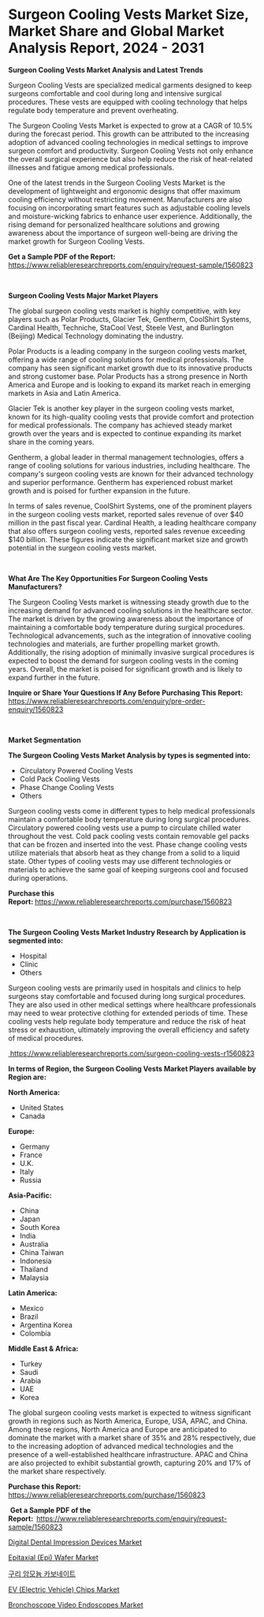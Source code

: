 <p><h1>Surgeon Cooling Vests Market Size, Market Share and Global Market Analysis Report, 2024 - 2031</h1></p><p><strong>Surgeon Cooling Vests Market Analysis and Latest Trends</strong></p>
<p><p>Surgeon Cooling Vests are specialized medical garments designed to keep surgeons comfortable and cool during long and intensive surgical procedures. These vests are equipped with cooling technology that helps regulate body temperature and prevent overheating.</p><p>The Surgeon Cooling Vests Market is expected to grow at a CAGR of 10.5% during the forecast period. This growth can be attributed to the increasing adoption of advanced cooling technologies in medical settings to improve surgeon comfort and productivity. Surgeon Cooling Vests not only enhance the overall surgical experience but also help reduce the risk of heat-related illnesses and fatigue among medical professionals.</p><p>One of the latest trends in the Surgeon Cooling Vests Market is the development of lightweight and ergonomic designs that offer maximum cooling efficiency without restricting movement. Manufacturers are also focusing on incorporating smart features such as adjustable cooling levels and moisture-wicking fabrics to enhance user experience. Additionally, the rising demand for personalized healthcare solutions and growing awareness about the importance of surgeon well-being are driving the market growth for Surgeon Cooling Vests.</p></p>
<p><strong>Get a Sample PDF of the Report:&nbsp;</strong> <a href="https://www.reliableresearchreports.com/enquiry/request-sample/1560823">https://www.reliableresearchreports.com/enquiry/request-sample/1560823</a></p>
<p>&nbsp;</p>
<p><strong>Surgeon Cooling Vests Major Market Players</strong></p>
<p><p>The global surgeon cooling vests market is highly competitive, with key players such as Polar Products, Glacier Tek, Gentherm, CoolShirt Systems, Cardinal Health, Techniche, StaCool Vest, Steele Vest, and Burlington (Beijing) Medical Technology dominating the industry.</p><p>Polar Products is a leading company in the surgeon cooling vests market, offering a wide range of cooling solutions for medical professionals. The company has seen significant market growth due to its innovative products and strong customer base. Polar Products has a strong presence in North America and Europe and is looking to expand its market reach in emerging markets in Asia and Latin America.</p><p>Glacier Tek is another key player in the surgeon cooling vests market, known for its high-quality cooling vests that provide comfort and protection for medical professionals. The company has achieved steady market growth over the years and is expected to continue expanding its market share in the coming years.</p><p>Gentherm, a global leader in thermal management technologies, offers a range of cooling solutions for various industries, including healthcare. The company's surgeon cooling vests are known for their advanced technology and superior performance. Gentherm has experienced robust market growth and is poised for further expansion in the future.</p><p>In terms of sales revenue, CoolShirt Systems, one of the prominent players in the surgeon cooling vests market, reported sales revenue of over $40 million in the past fiscal year. Cardinal Health, a leading healthcare company that also offers surgeon cooling vests, reported sales revenue exceeding $140 billion. These figures indicate the significant market size and growth potential in the surgeon cooling vests market.</p></p>
<p>&nbsp;</p>
<p><strong>What Are The Key Opportunities For Surgeon Cooling Vests Manufacturers?</strong></p>
<p><p>The Surgeon Cooling Vests market is witnessing steady growth due to the increasing demand for advanced cooling solutions in the healthcare sector. The market is driven by the growing awareness about the importance of maintaining a comfortable body temperature during surgical procedures. Technological advancements, such as the integration of innovative cooling technologies and materials, are further propelling market growth. Additionally, the rising adoption of minimally invasive surgical procedures is expected to boost the demand for surgeon cooling vests in the coming years. Overall, the market is poised for significant growth and is likely to expand further in the future.</p></p>
<p><strong>Inquire or Share Your Questions If Any Before Purchasing This Report:</strong> <a href="https://www.reliableresearchreports.com/enquiry/pre-order-enquiry/1560823">https://www.reliableresearchreports.com/enquiry/pre-order-enquiry/1560823</a></p>
<p>&nbsp;</p>
<p><strong>Market Segmentation</strong></p>
<p><strong>The Surgeon Cooling Vests Market Analysis by types is segmented into:</strong></p>
<p><ul><li>Circulatory Powered Cooling Vests</li><li>Cold Pack Cooling Vests</li><li>Phase Change Cooling Vests</li><li>Others</li></ul></p>
<p><p>Surgeon cooling vests come in different types to help medical professionals maintain a comfortable body temperature during long surgical procedures. Circulatory powered cooling vests use a pump to circulate chilled water throughout the vest. Cold pack cooling vests contain removable gel packs that can be frozen and inserted into the vest. Phase change cooling vests utilize materials that absorb heat as they change from a solid to a liquid state. Other types of cooling vests may use different technologies or materials to achieve the same goal of keeping surgeons cool and focused during operations.</p></p>
<p><strong>Purchase this Report:&nbsp;</strong><a href="https://www.reliableresearchreports.com/purchase/1560823">https://www.reliableresearchreports.com/purchase/1560823</a></p>
<p>&nbsp;</p>
<p><strong>The Surgeon Cooling Vests Market Industry Research by Application is segmented into:</strong></p>
<p><ul><li>Hospital</li><li>Clinic</li><li>Others</li></ul></p>
<p><p>Surgeon cooling vests are primarily used in hospitals and clinics to help surgeons stay comfortable and focused during long surgical procedures. They are also used in other medical settings where healthcare professionals may need to wear protective clothing for extended periods of time. These cooling vests help regulate body temperature and reduce the risk of heat stress or exhaustion, ultimately improving the overall efficiency and safety of medical procedures.</p></p>
<p><a href="https://www.reliableresearchreports.com/surgeon-cooling-vests-r1560823">&nbsp;https://www.reliableresearchreports.com/surgeon-cooling-vests-r1560823</a></p>
<p><strong>In terms of Region, the Surgeon Cooling Vests Market Players available by Region are:</strong></p>
<p>
    <p> <strong> North America: </strong>
        <ul>
            <li>United States</li>
            <li>Canada</li>
        </ul>
        </p> 
    <p> <strong> Europe: </strong>
        <ul>
            <li>Germany</li>
            <li>France</li>
            <li>U.K.</li>
            <li>Italy</li>
            <li>Russia</li>
        </ul>
        </p> 
    <p> <strong> Asia-Pacific: </strong>
        <ul>
            <li>China</li>
            <li>Japan</li>
            <li>South Korea</li>
            <li>India</li>
            <li>Australia</li>
            <li>China Taiwan</li>
            <li>Indonesia</li>
            <li>Thailand</li>
            <li>Malaysia</li>
        </ul>
        </p> 
    <p> <strong> Latin America: </strong>
        <ul>
            <li>Mexico</li>
            <li>Brazil</li>
            <li>Argentina Korea</li>
            <li>Colombia</li>
        </ul>
        </p> 
    <p> <strong> Middle East & Africa: </strong>
        <ul>
            <li>Turkey</li>
            <li>Saudi</li>
            <li>Arabia</li>
            <li>UAE</li>
            <li>Korea</li>
        </ul>
    </p>
    </p>
<p><p>The global surgeon cooling vests market is expected to witness significant growth in regions such as North America, Europe, USA, APAC, and China. Among these regions, North America and Europe are anticipated to dominate the market with a market share of 35% and 28% respectively, due to the increasing adoption of advanced medical technologies and the presence of a well-established healthcare infrastructure. APAC and China are also projected to exhibit substantial growth, capturing 20% and 17% of the market share respectively.</p></p>
<p><strong>Purchase this Report: </strong><a href="https://www.reliableresearchreports.com/purchase/1560823">https://www.reliableresearchreports.com/purchase/1560823</a></p>
<p>&nbsp;<strong>Get a Sample PDF of the Report:&nbsp;&nbsp;</strong><a href="https://www.reliableresearchreports.com/enquiry/request-sample/1560823">https://www.reliableresearchreports.com/enquiry/request-sample/1560823</a></p>
<p><strong></strong></p>
<p><p><a href="https://github.com/LiamDavis60/Market-Research-Report-List-2/blob/main/digital-dental-impression-devices-market.md">Digital Dental Impression Devices Market</a></p><p><a href="https://medium.com/@jillianwyattgb94/global-epitaxial-epi-wafer-industry-research-report-competitive-landscape-market-size-regional-a8decd0c3630">Epitaxial (Epi) Wafer Market</a></p><p><a href="https://github.com/msujons1512/Market-Research-Report-List-2/blob/main/203006875953.md">구리 암모늄 카보네이트</a></p><p><a href="https://medium.com/@audieyost/insights-into-the-ev-electric-vehicle-chips-industry-market-financial-status-market-size-and-b453b693ad55">EV (Electric Vehicle) Chips Market</a></p><p><a href="https://github.com/Hazelklievgspy6vdcsmu106w/Market-Research-Report-List-3/blob/main/bronchoscope-video-endoscopes-market.md">Bronchoscope Video Endoscopes Market</a></p></p>